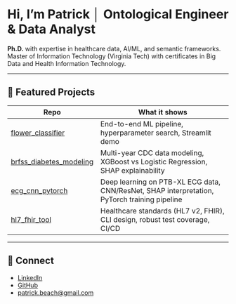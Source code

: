 # Hi, I’m Patrick │ Ontological Engineer & Data Analyst  
**Ph.D.** with expertise in healthcare data, AI/ML, and semantic frameworks.  
Master of Information Technology (Virginia Tech) with certificates in Big Data and Health Information Technology.

---

## 📌 Featured Projects

| Repo | What it shows |
|------|---------------|
| [flower_classifier](https://github.com/shaolinpat/flower_classifier) | End-to-end ML pipeline, hyperparameter search, Streamlit demo |
| [brfss_diabetes_modeling](https://github.com/shaolinpat/brfss_diabetes_modeling) | Multi-year CDC data modeling, XGBoost vs Logistic Regression, SHAP explainability |
| [ecg_cnn_pytorch](https://github.com/shaolinpat/ecg_cnn_pytorch) | Deep learning on PTB-XL ECG data, CNN/ResNet, SHAP interpretation, PyTorch training pipeline |
| [hl7_fhir_tool](https://github.com/shaolinpat/hl7_fhir_tool) | Healthcare standards (HL7 v2, FHIR), CLI design, robust test coverage, CI/CD |

---

## 🔗 Connect

- [LinkedIn](https://www.linkedin.com/in/patrick-beach-8770944)  
- [GitHub](https://github.com/shaolinpat)  
- patrick.beach@gmail.com
